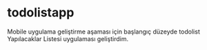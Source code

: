 # todolistapp
Mobile uygulama geliştirme aşaması için başlangıç düzeyde todolist Yapılacaklar Listesi uygulaması geliştirdim.
